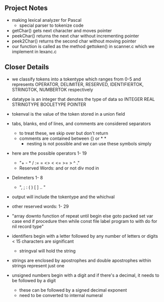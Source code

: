 ## Project Notes
- making lexical analyzer for Pascal
    - special parser to tokenize code
- getChar() gets next character and moves pointer
- peekChar() returns the next char without incrementing pointer
- peek2Char() returns the second char without moving pointer
- our function is called as the method gettoken() in scanner.c which we implement in lexanc.c


## Closer Details

- we classify tokens into a tokentype which ranges from 0-5 and represents OPERATOR, DELIMITER, RESERVED, IDENTIFIERTOK, STRINGTOK, NUMBERTOK respectively
- datatype is an integer that denotes the type of data so INTEGER REAL STRINGTYPE BOOLETYPE POINTER
- tokenval is the value of the token stored in a union field 
- tabs, blanks, end of lines, and comments are considered separators
    - to treat these, we skip over but don't return
    - comments are contained between {} or * *
        - nesting is not possible and we can use these symbols simply
- here are the possible operators 1- 19
    -  "+ - * / := = <> < <= >= > ^ ."
    - Reserved Words: and or not div mod in
- Delimeters 1- 8
    - ", ; : ( ) [ ] .. "

- output will include the tokentype and the whichval
- other reserved words: 1- 29
- "array       downto    function   of           repeat    until
begin       else      goto       packed       set       var  
case        end       if         procedure    then      while
const       file      label      program      to        with 
do          for       nil        record       type"

- identifiers begin with a letter followed by any number of letters or digits < 15 characters are significant
    - stringval will hold the string

- strings are enclosed by apostrophes and double apostrophes within strings represent just one

- unsigned numbers begin with a digit and if there's a decimal, it needs to be followed by a digit
    - these can be followed by a signed decimal exponent
    - need to be converted to internal numeral